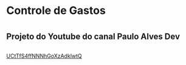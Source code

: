 # Controle de Gastos <h1>
## Projeto do Youtube do canal Paulo Alves Dev <h2>
[UCtTfS4ffNNNhGoXzAdklwtQ](https://youtube.com/@pauloalvesdev4397?si=Fm2XDPyFAZcjpBuv)
